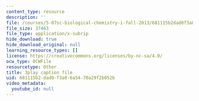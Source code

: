 ```yaml
---
content_type: resource
description: ''
file: /courses/5-07sc-biological-chemistry-i-fall-2013/681115b2dad0f3a86a5470a29f2b052b_tFEBiKPv1e8.srt
file_size: 37463
file_type: application/x-subrip
hide_download: true
hide_download_original: null
learning_resource_types: []
license: https://creativecommons.org/licenses/by-nc-sa/4.0/
ocw_type: OCWFile
resourcetype: Other
title: 3play caption file
uid: 681115b2-dad0-f3a8-6a54-70a29f2b052b
video_metadata:
  youtube_id: null
---
```

